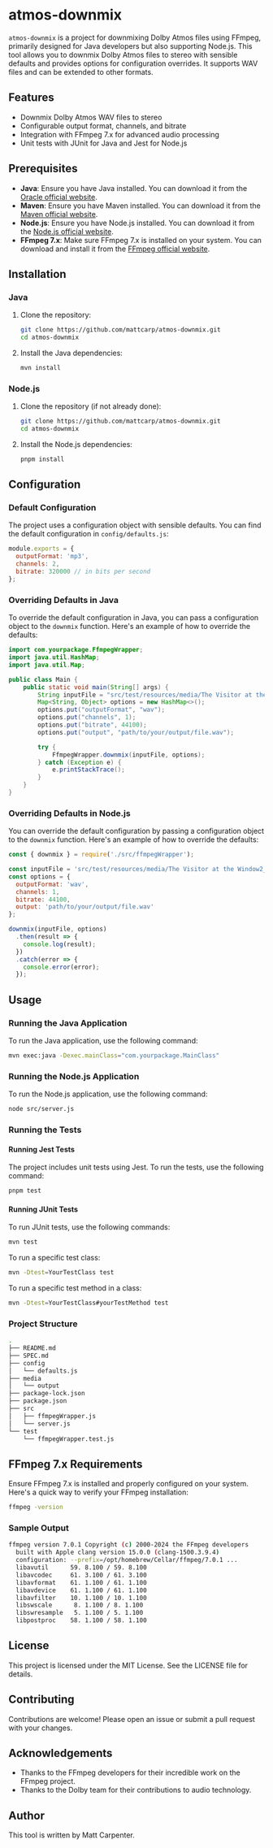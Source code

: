 # atmos-downmix

`atmos-downmix` is a project for downmixing Dolby Atmos files using FFmpeg, primarily designed for Java developers but also supporting Node.js. This tool allows you to downmix Dolby Atmos files to stereo with sensible defaults and provides options for configuration overrides. It supports WAV files and can be extended to other formats.

## Features

- Downmix Dolby Atmos WAV files to stereo
- Configurable output format, channels, and bitrate
- Integration with FFmpeg 7.x for advanced audio processing
- Unit tests with JUnit for Java and Jest for Node.js

## Prerequisites

- **Java**: Ensure you have Java installed. You can download it from the [Oracle official website](https://www.oracle.com/java/technologies/javase-downloads.html).
- **Maven**: Ensure you have Maven installed. You can download it from the [Maven official website](https://maven.apache.org/download.cgi).
- **Node.js**: Ensure you have Node.js installed. You can download it from the [Node.js official website](https://nodejs.org/).
- **FFmpeg 7.x**: Make sure FFmpeg 7.x is installed on your system. You can download and install it from the [FFmpeg official website](https://ffmpeg.org/download.html).

## Installation

### Java

1. Clone the repository:

    ```sh
    git clone https://github.com/mattcarp/atmos-downmix.git
    cd atmos-downmix
    ```

2. Install the Java dependencies:

    ```sh
    mvn install
    ```

### Node.js

1. Clone the repository (if not already done):

    ```sh
    git clone https://github.com/mattcarp/atmos-downmix.git
    cd atmos-downmix
    ```

2. Install the Node.js dependencies:

    ```sh
    pnpm install
    ```

## Configuration

### Default Configuration

The project uses a configuration object with sensible defaults. You can find the default configuration in `config/defaults.js`:

```javascript
module.exports = {
  outputFormat: 'mp3',
  channels: 2,
  bitrate: 320000 // in bits per second
};
```

### Overriding Defaults in Java

To override the default configuration in Java, you can pass a configuration object to the `downmix` function. Here's an example of how to override the defaults:

```java
import com.yourpackage.FfmpegWrapper;
import java.util.HashMap;
import java.util.Map;

public class Main {
    public static void main(String[] args) {
        String inputFile = "src/test/resources/media/The Visitor at the Window2_atmos.wav";
        Map<String, Object> options = new HashMap<>();
        options.put("outputFormat", "wav");
        options.put("channels", 1);
        options.put("bitrate", 44100);
        options.put("output", "path/to/your/output/file.wav");

        try {
            FfmpegWrapper.downmix(inputFile, options);
        } catch (Exception e) {
            e.printStackTrace();
        }
    }
}
```

### Overriding Defaults in Node.js

You can override the default configuration by passing a configuration object to the `downmix` function. Here's an example of how to override the defaults:

```javascript
const { downmix } = require('./src/ffmpegWrapper');

const inputFile = 'src/test/resources/media/The Visitor at the Window2_atmos.wav';
const options = {
  outputFormat: 'wav',
  channels: 1,
  bitrate: 44100,
  output: 'path/to/your/output/file.wav'
};

downmix(inputFile, options)
  .then(result => {
    console.log(result);
  })
  .catch(error => {
    console.error(error);
  });
```

## Usage

### Running the Java Application

To run the Java application, use the following command:

```sh
mvn exec:java -Dexec.mainClass="com.yourpackage.MainClass"
```

### Running the Node.js Application

To run the Node.js application, use the following command:

```sh
node src/server.js
```

### Running the Tests

#### Running Jest Tests

The project includes unit tests using Jest. To run the tests, use the following command:

```sh
pnpm test
```

#### Running JUnit Tests

To run JUnit tests, use the following commands:

```sh
mvn test
```

To run a specific test class:

```sh
mvn -Dtest=YourTestClass test
```

To run a specific test method in a class:

```sh
mvn -Dtest=YourTestClass#yourTestMethod test
```

### Project Structure

```sh
.
├── README.md
├── SPEC.md
├── config
│   └── defaults.js
├── media
│   └── output
├── package-lock.json
├── package.json
├── src
│   ├── ffmpegWrapper.js
│   └── server.js
└── test
    └── ffmpegWrapper.test.js
```

## FFmpeg 7.x Requirements

Ensure FFmpeg 7.x is installed and properly configured on your system. Here's a quick way to verify your FFmpeg installation:

```sh
ffmpeg -version
```

### Sample Output

```sh
ffmpeg version 7.0.1 Copyright (c) 2000-2024 the FFmpeg developers
  built with Apple clang version 15.0.0 (clang-1500.3.9.4)
  configuration: --prefix=/opt/homebrew/Cellar/ffmpeg/7.0.1 ...
  libavutil      59. 8.100 / 59. 8.100
  libavcodec     61. 3.100 / 61. 3.100
  libavformat    61. 1.100 / 61. 1.100
  libavdevice    61. 1.100 / 61. 1.100
  libavfilter    10. 1.100 / 10. 1.100
  libswscale      8. 1.100 / 8. 1.100
  libswresample   5. 1.100 / 5. 1.100
  libpostproc    58. 1.100 / 58. 1.100
```

## License

This project is licensed under the MIT License. See the LICENSE file for details.

## Contributing

Contributions are welcome! Please open an issue or submit a pull request with your changes.

## Acknowledgements

- Thanks to the FFmpeg developers for their incredible work on the FFmpeg project.
- Thanks to the Dolby team for their contributions to audio technology.

## Author

This tool is written by Matt Carpenter.